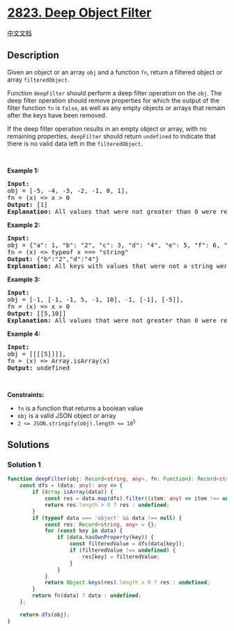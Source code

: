 # [2823. Deep Object Filter](https://leetcode.com/problems/deep-object-filter)

[中文文档](./solution/2800-2899/2823.Deep%20Object%20Filter/README.md)

<!-- tags: -->

## Description

<p>Given an object or an array&nbsp;<code>obj</code> and a function <code>fn</code>, return a filtered object or array&nbsp;<code>filteredObject</code>.&nbsp;</p>

<p>Function <code>deepFilter</code>&nbsp;should perform a deep filter operation on the&nbsp;<code>obj</code>. The deep filter operation should remove properties for which the output of the filter function <code>fn</code> is <code>false</code>, as well as any empty objects or arrays that remain after the keys have been removed.</p>

<p>If the deep filter operation results in an empty object or array, with no remaining properties, <code>deepFilter</code> should return <code>undefined</code> to indicate that there is no valid data left in the <code>filteredObject</code>.</p>

<p>&nbsp;</p>
<p><strong class="example">Example 1:</strong></p>

<pre>
<strong>Input:</strong> 
obj = [-5, -4, -3, -2, -1, 0, 1], 
fn = (x) =&gt; x &gt; 0
<strong>Output:</strong> [1]
<strong>Explanation:</strong> All values that were not greater than 0 were removed.
</pre>

<p><strong class="example">Example 2:</strong></p>

<pre>
<strong>Input:</strong> 
obj = {&quot;a&quot;: 1, &quot;b&quot;: &quot;2&quot;, &quot;c&quot;: 3, &quot;d&quot;: &quot;4&quot;, &quot;e&quot;: 5, &quot;f&quot;: 6, &quot;g&quot;: {&quot;a&quot;: 1}}, 
fn = (x) =&gt; typeof x === &quot;string&quot;
<strong>Output:</strong> {&quot;b&quot;:&quot;2&quot;,&quot;d&quot;:&quot;4&quot;}
<strong>Explanation:</strong> All keys with values that were not a string were removed. When the object keys were removed during the filtering process, any resulting empty objects were also removed.
</pre>

<p><strong class="example">Example 3:</strong></p>

<pre>
<strong>Input:</strong> 
obj = [-1, [-1, -1, 5, -1, 10], -1, [-1], [-5]], 
fn = (x) =&gt; x &gt; 0
<strong>Output:</strong> [[5,10]]
<strong>Explanation:</strong> All values that were not greater than 0 were removed. When the values were removed during the filtering process, any resulting empty arrays were also removed.</pre>

<p><strong class="example">Example 4:</strong></p>

<pre>
<strong>Input:</strong> 
obj = [[[[5]]]], 
fn = (x) =&gt; Array.isArray(x)
<strong>Output:</strong> undefined
</pre>

<p>&nbsp;</p>
<p><strong>Constraints:</strong></p>

<ul>
	<li><code>fn</code> is a function that returns a boolean value</li>
	<li><code>obj</code> is a valid JSON object or array</li>
	<li><code>2 &lt;= JSON.stringify(obj).length &lt;= 10<sup>5</sup></code></li>
</ul>

## Solutions

### Solution 1

<!-- tabs:start -->

```ts
function deepFilter(obj: Record<string, any>, fn: Function): Record<string, any> | undefined {
    const dfs = (data: any): any => {
        if (Array.isArray(data)) {
            const res = data.map(dfs).filter((item: any) => item !== undefined);
            return res.length > 0 ? res : undefined;
        }
        if (typeof data === 'object' && data !== null) {
            const res: Record<string, any> = {};
            for (const key in data) {
                if (data.hasOwnProperty(key)) {
                    const filteredValue = dfs(data[key]);
                    if (filteredValue !== undefined) {
                        res[key] = filteredValue;
                    }
                }
            }
            return Object.keys(res).length > 0 ? res : undefined;
        }
        return fn(data) ? data : undefined;
    };

    return dfs(obj);
}
```

<!-- tabs:end -->

<!-- end -->
